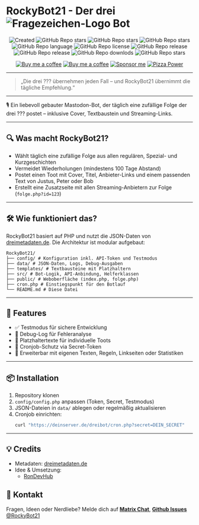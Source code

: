 # RockyBot21 - Der drei ![Fragezeichen-Logo](https://sig.rondev.de/logos/dreifragezeichen.svg) Bot
<div align="center">

![Created](https://mini-badges.rondevhub.de/forgejo/RonDevHub/RockyBot21/created-at/*/*/de) ![GitHub Repo stars](https://mini-badges.rondevhub.de/forgejo/RonDevHub/RockyBot21/lastcommit/*/*/de) ![GitHub Repo stars](https://mini-badges.rondevhub.de/github/RonDevHub/RockyBot21/stars/*/*/de) ![GitHub Repo stars](https://mini-badges.rondevhub.de/github/RonDevHub/RockyBot21/issues/*/*/de) ![GitHub Repo language](https://mini-badges.rondevhub.de/forgejo/RonDevHub/RockyBot21/language/*/*/de) ![GitHub Repo license](https://mini-badges.rondevhub.de/github/RonDevHub/RockyBot21/license/*/*/de) ![GitHub Repo release](https://mini-badges.rondevhub.de/github/RonDevHub/RockyBot21/release/*/*/de) ![GitHub Repo release](https://mini-badges.rondevhub.de/github/RonDevHub/RockyBot21/forks/*/*/de) ![GitHub Repo downlods](https://mini-badges.rondevhub.de/github/RonDevHub/RockyBot21/downloads/*/*/de) ![GitHub Repo stars](https://mini-badges.rondevhub.de/github/RonDevHub/RockyBot21/watchers)

[![Buy me a coffee](https://mini-badges.rondevhub.de/icon/cuptogo/Buy_me_a_Coffee-c1d82f-222/social "Buy me a coffee")](https://www.buymeacoffee.com/RonDev)
[![Buy me a coffee](https://mini-badges.rondevhub.de/icon/cuptogo/ko--fi.com-c1d82f-222/social "Buy me a coffee")](https://ko-fi.com/U6U31EV2VS)
[![Sponsor me](https://mini-badges.rondevhub.de/icon/hearts-red/Sponsor_me/social "Sponsor me")](https://github.com/sponsors/RonDevHub)
[![Pizza Power](https://mini-badges.rondevhub.de/icon/pizzaslice/Buy_me_a_pizza/social "Pizza Power")](https://www.paypal.com/paypalme/Depressionist1/4,99)
</div>

---
> „Die drei ??? übernehmen jeden Fall – und RockyBot21 übernimmt die tägliche Empfehlung.“
---
🎙️ Ein liebevoll gebauter Mastodon-Bot, der täglich eine zufällige Folge der drei ??? postet – inklusive Cover, Textbaustein und Streaming-Links.

---

## 🔍 Was macht RockyBot21?

- Wählt täglich eine zufällige Folge aus allen regulären, Spezial- und Kurzgeschichten
- Vermeidet Wiederholungen (mindestens 100 Tage Abstand)
- Postet einen Toot mit Cover, Titel, Anbieter-Links und einem passenden Text von Justus, Peter oder Bob
- Erstellt eine Zusatzseite mit allen Streaming-Anbietern zur Folge (`folge.php?id=123`)

---

## 🛠️ Wie funktioniert das?

RockyBot21 basiert auf PHP und nutzt die JSON-Daten von [dreimetadaten.de](https://dreimetadaten.de). Die Architektur ist modular aufgebaut:
```
RockyBot21/ 
├── config/ # Konfiguration inkl. API-Token und Testmodus
├── data/ # JSON-Daten, Logs, Debug-Ausgaben 
├── templates/ # Textbausteine mit Platzhaltern 
├── src/ # Bot-Logik, API-Anbindung, Helferklassen 
├── public/ # Weboberfläche (index.php, folge.php) 
├── cron.php # Einstiegspunkt für den Botlauf 
└── README.md # Diese Datei
```

---

## 🧪 Features

- ✅ Testmodus für sichere Entwicklung
- 🐞 Debug-Log für Fehleranalyse
- 🧩 Platzhaltertexte für individuelle Toots
- 🔐 Cronjob-Schutz via Secret-Token
- 🧵 Erweiterbar mit eigenen Texten, Regeln, Linkseiten oder Statistiken

---

## 📦 Installation

1. Repository klonen
2. `config/config.php` anpassen (Token, Secret, Testmodus)
3. JSON-Dateien in `data/` ablegen oder regelmäßig aktualisieren
4. Cronjob einrichten:
   ```bash
   curl "https://deinserver.de/dreibot/cron.php?secret=DEIN_SECRET"
   ```

---

## 💡 Credits
- Metadaten: [dreimetadaten.de](https://dreimetadaten.de)
- Idee & Umsetzung:
   - [RonDevHub](https://commitcloud.net/RonDevHub)


## 📣 Kontakt
Fragen, Ideen oder Nerdliebe? Melde dich auf [**Matrix Chat**](https://matrix.to/#/#RockyBot21:matrix.s3cr.net), [**Github Issues**](https://github.com/RonDevHub/RockyBot21/issues) <a rel="me" href="https://mastodon.social/@RockyBot21">@RockyBot21</a>
